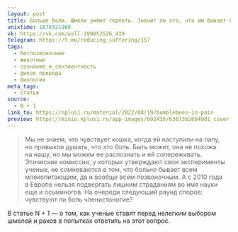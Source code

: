```yaml
---
layout: post
title: Больше боли. Шмели умеют терпеть. Значит ли это, что им бывает больно?
unixtime: 1678321980
vk: https://vk.com/wall-199052526_439
telegram: https://t.me/reducing_suffering/157
tags:
  - беспозвоночные
  - животные
  - сознание_и_сентиентность
  - дикая_природа
  - биология
meta_tags:
  - статьи
source:
  - N + 1
link_to: https://nplus1.ru/material/2022/08/19/bumblebees-in-pain
preview: https://minio.nplus1.ru/app-images/692435/63073b26849d1_cover.jpg
---
```

>Мы не знаем, что чувствует кошка, когда ей наступили на лапу, но привыкли думать, что это боль. Быть может, она не похожа на нашу, но мы можем ее распознать и ей сопереживать. Этические комиссии, у которых утверждают свои эксперименты ученые, не сомневаются в том, что больно бывает всем млекопитающим, да и вообще всем позвоночным. А с 2010 года в Европе нельзя подвергать лишним страданиям во имя науки еще и осьминогов. На очереди следующий раунд споров: чувствуют ли боль членистоногие?

В статье N + 1 — о том, как ученые ставят перед нелегким выбором шмелей и раков в попытках ответить на этот вопрос.